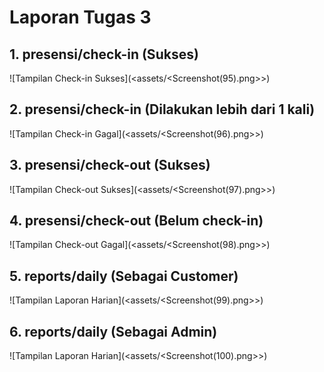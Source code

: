 # Laporan Tugas 3

## 1. presensi/check-in (Sukses)

![Tampilan Check-in Sukses](<assets/<Screenshot(95).png>>)

## 2. presensi/check-in (Dilakukan lebih dari 1 kali)

![Tampilan Check-in Gagal](<assets/<Screenshot(96).png>>)

## 3. presensi/check-out (Sukses)

![Tampilan Check-out Sukses](<assets/<Screenshot(97).png>>)

## 4. presensi/check-out (Belum check-in)

![Tampilan Check-out Gagal](<assets/<Screenshot(98).png>>)

## 5. reports/daily (Sebagai Customer)

![Tampilan Laporan Harian](<assets/<Screenshot(99).png>>)

## 6. reports/daily (Sebagai Admin)

![Tampilan Laporan Harian](<assets/<Screenshot(100).png>>)
